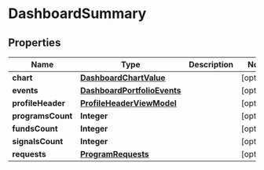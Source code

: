 
# DashboardSummary

## Properties
Name | Type | Description | Notes
------------ | ------------- | ------------- | -------------
**chart** | [**DashboardChartValue**](DashboardChartValue.md) |  |  [optional]
**events** | [**DashboardPortfolioEvents**](DashboardPortfolioEvents.md) |  |  [optional]
**profileHeader** | [**ProfileHeaderViewModel**](ProfileHeaderViewModel.md) |  |  [optional]
**programsCount** | **Integer** |  |  [optional]
**fundsCount** | **Integer** |  |  [optional]
**signalsCount** | **Integer** |  |  [optional]
**requests** | [**ProgramRequests**](ProgramRequests.md) |  |  [optional]



